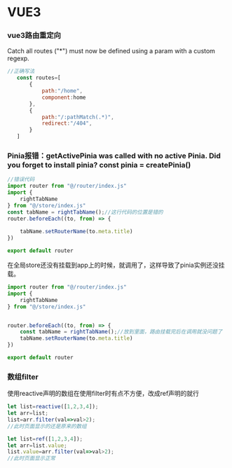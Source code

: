 # VUE3

### vue3路由重定向

Catch all routes ("*") must now be defined using a param with a custom regexp.


```javascript
//正确写法
   const routes=[
       {
           path:"/home",
           component:home
       },
       {
           path:"/:pathMatch(.*)",
           redirect:"/404",
       }
   ]
```

### Pinia报错：getActivePinia was called with no active Pinia. Did you forget to install pinia? const pinia = createPinia()

```javascript
//错误代码
import router from "@/router/index.js"
import {
    rightTabName
} from "@/store/index.js"
const tabName = rightTabName();//这行代码的位置是错的
router.beforeEach((to, from) => {
   
    tabName.setRouterName(to.meta.title)
})

export default router
```
在全局store还没有挂载到app上的时候，就调用了，这样导致了pinia实例还没挂载。
```javascript
import router from "@/router/index.js"
import {
    rightTabName
} from "@/store/index.js"


router.beforeEach((to, from) => {
    const tabName = rightTabName();//放到里面，路由挂载完后在调用就没问题了
    tabName.setRouterName(to.meta.title)
})

export default router
```


### 数组filter

使用reactive声明的数组在使用filter时有点不方便，改成ref声明的就行

```javascript
let list=reactive([1,2,3,4]);
let arr=list;
list=arr.filter(val=>val>2);
//此时页面显示的还是原来的数组
```

```javascript
let list=ref([1,2,3,4]);
let arr=list.value;
list.value=arr.filter(val=>val>2);
//此时页面显示正常
```